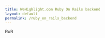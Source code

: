 ```yaml
---
title: WeHighlight.com Ruby On Rails backend
layout: default
permalink: /ruby_on_rails_backend
---
```


RoR
